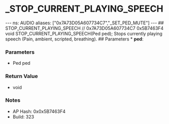# _STOP_CURRENT_PLAYING_SPEECH

--- ns: AUDIO aliases: ["0x7A73D05A607734C7","_SET_PED_MUTE"] --- ## STOP_CURRENT_PLAYING_SPEECH  // 0x7A73D05A607734C7 0x5B7463F4 void STOP_CURRENT_PLAYING_SPEECH(Ped ped);  Stops currently playing speech (Pain, ambient, scripted, breathing).  ## Parameters * **ped**:

### Parameters
* Ped ped

### Return Value
* void

### Notes
* AP Hash: 0x0x5B7463F4
* Build: 323

